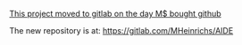 [This project moved to gitlab on the day M$ bought github](https://gitlab.com/MHeinrichs/AIDE)

The new repository is at: https://gitlab.com/MHeinrichs/AIDE